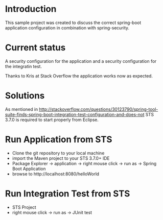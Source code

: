 # Introduction

This sample project was created to discuss the correct spring-boot application configuration in combination with spring-security.

# Current status

A security configuration for the application and a security configuration for the integratin test.

Thanks to Kris at Stack Overflow the application works now as expected.

# Solutions

As mentioned in http://stackoverflow.com/questions/30123790/spring-tool-suite-finds-spring-boot-integration-test-configuration-and-does-not STS 3.7.0 is required to start properly from Eclipse.

# Run Application from STS

- Clone the git repository to your local machine
- import the Maven project to your STS 3.7.0+ IDE
- Package Explorer -> application -> right mouse click -> run as -> Spring Boot Application
- browse to http://localhost:8080/helloWorld

# Run Integration Test from STS

- STS Project
- right mouse click -> run as -> JUnit test


